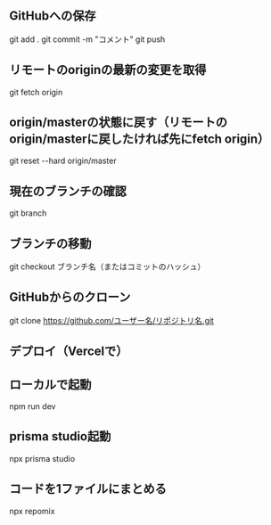 ## GitHubへの保存
git add .
git commit -m "コメント"
git push

## リモートのoriginの最新の変更を取得
git fetch origin

## origin/masterの状態に戻す（リモートのorigin/masterに戻したければ先にfetch origin）
git reset --hard origin/master

## 現在のブランチの確認
git branch

## ブランチの移動
git checkout ブランチ名（またはコミットのハッシュ）

## GitHubからのクローン
git clone https://github.com/ユーザー名/リポジトリ名.git

## デプロイ（Vercelで）

## ローカルで起動
npm run dev

## prisma studio起動
npx prisma studio

## コードを1ファイルにまとめる
npx repomix